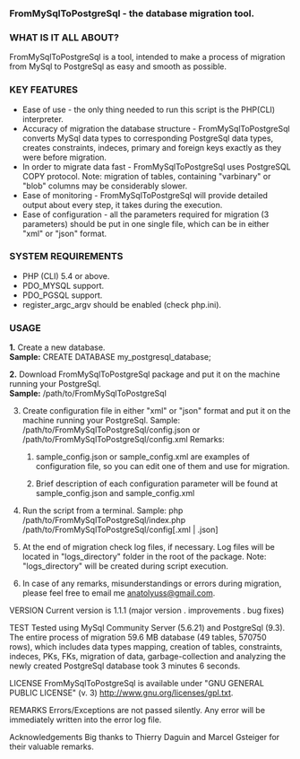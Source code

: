 <h3>FromMySqlToPostgreSql - the database migration tool.</h3>

<h3>WHAT IS IT ALL ABOUT?</h3>
<p>FromMySqlToPostgreSql is a tool, intended to make a process of migration 
from MySql to PostgreSql as easy and smooth as possible.</p>

<h3>KEY FEATURES</h3>
<ul>
<li> Ease of use - the only thing needed to run this script is the PHP(CLI) interpreter.</li>
   
<li> Accuracy of migration the database structure - FromMySqlToPostgreSql converts 
   MySql data types to corresponding PostgreSql data types, creates constraints,
   indeces, primary and foreign keys exactly as they were before migration.</li>

<li> In order to migrate data fast - FromMySqlToPostgreSql uses PostgreSQL COPY protocol.
   Note: migration of tables, containing "varbinary" or "blob" columns may be 
   considerably slower.</li>

<li>Ease of monitoring - FromMySqlToPostgreSql will provide detailed output
   about every step, it takes during the execution.</li>
<li>
 Ease of configuration - all the parameters required for migration 
 (3 parameters) should be put in one single file, 
 which can be in either "xml" or "json" format.</li>
</ul>

<h3>SYSTEM REQUIREMENTS</h3>
<ul>
<li> PHP (CLI) 5.4 or above.</li>
<li> PDO_MYSQL support.</li>
<li> PDO_PGSQL support.</li>
<li> register_argc_argv should be enabled (check php.ini).</li>
</ul>

<h3>USAGE</h3>
<p><b>1.</b> Create a new database.<br />
   <b>Sample:</b> CREATE DATABASE my_postgresql_database;</p>

<p><b>2.</b> Download FromMySqlToPostgreSql package and put it on the machine running 
   your PostgreSql.<br />
   <b>Sample:</b> /path/to/FromMySqlToPostgreSql</p>

3. Create configuration file in either "xml" or "json" format and put it on 
   the machine running your PostgreSql. 
   Sample: /path/to/FromMySqlToPostgreSql/config.json or /path/to/FromMySqlToPostgreSql/config.xml
   Remarks:
   1. sample_config.json or sample_config.xml are examples of configuration
      file, so you can edit one of them and use for migration. 
      
   2. Brief description of each configuration parameter will be found at 
      sample_config.json and sample_config.xml
     
4. Run the script from a terminal. 
   Sample: php  /path/to/FromMySqlToPostgreSql/index.php  /path/to/FromMySqlToPostgreSql/config[.xml | .json]
       
5. At the end of migration check log files, if necessary.
   Log files will be located in "logs_directory" folder in the root of the package.
   Note: "logs_directory" will be created during script execution.

6. In case of any remarks, misunderstandings or errors during migration, 
   please feel free to email me <anatolyuss@gmail.com>.


VERSION
Current version is 1.1.1
(major version . improvements . bug fixes)


TEST
Tested using MySql Community Server (5.6.21) and PostgreSql (9.3).
The entire process of migration 59.6 MB database (49 tables, 570750 rows), 
which includes data types mapping, creation of tables, constraints, indeces, 
PKs, FKs, migration of data, garbage-collection and analyzing the newly created 
PostgreSql database took 3 minutes 6 seconds.


LICENSE
FromMySqlToPostgreSql is available under "GNU GENERAL PUBLIC LICENSE" (v. 3) 
<http://www.gnu.org/licenses/gpl.txt>.


REMARKS
Errors/Exceptions are not passed silently. 
Any error will be immediately written into the error log file.


Acknowledgements
Big thanks to Thierry Daguin and Marcel Gsteiger for their valuable remarks.


